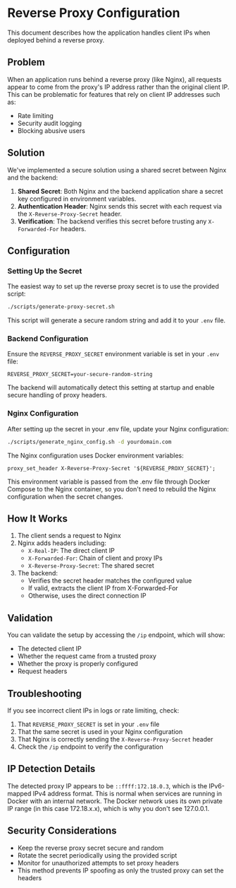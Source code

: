 # Reverse Proxy Configuration

This document describes how the application handles client IPs when deployed behind a reverse proxy.

## Problem

When an application runs behind a reverse proxy (like Nginx), all requests appear to come from the proxy's IP address rather than the original client IP. This can be problematic for features that rely on client IP addresses such as:

- Rate limiting
- Security audit logging
- Blocking abusive users

## Solution

We've implemented a secure solution using a shared secret between Nginx and the backend:

1. **Shared Secret**: Both Nginx and the backend application share a secret key configured in environment variables.
2. **Authentication Header**: Nginx sends this secret with each request via the `X-Reverse-Proxy-Secret` header.
3. **Verification**: The backend verifies this secret before trusting any `X-Forwarded-For` headers.

## Configuration

### Setting Up the Secret

The easiest way to set up the reverse proxy secret is to use the provided script:

```bash
./scripts/generate-proxy-secret.sh
```

This script will generate a secure random string and add it to your `.env` file.

### Backend Configuration

Ensure the `REVERSE_PROXY_SECRET` environment variable is set in your `.env` file:

```
REVERSE_PROXY_SECRET=your-secure-random-string
```

The backend will automatically detect this setting at startup and enable secure handling of proxy headers.

### Nginx Configuration

After setting up the secret in your .env file, update your Nginx configuration:

```bash
./scripts/generate_nginx_config.sh -d yourdomain.com
```

The Nginx configuration uses Docker environment variables:

```nginx
proxy_set_header X-Reverse-Proxy-Secret '${REVERSE_PROXY_SECRET}';
```

This environment variable is passed from the .env file through Docker Compose to the Nginx container, so you don't need to rebuild the Nginx configuration when the secret changes.

## How It Works

1. The client sends a request to Nginx
2. Nginx adds headers including:
   - `X-Real-IP`: The direct client IP
   - `X-Forwarded-For`: Chain of client and proxy IPs
   - `X-Reverse-Proxy-Secret`: The shared secret
3. The backend:
   - Verifies the secret header matches the configured value
   - If valid, extracts the client IP from X-Forwarded-For
   - Otherwise, uses the direct connection IP

## Validation

You can validate the setup by accessing the `/ip` endpoint, which will show:

- The detected client IP
- Whether the request came from a trusted proxy
- Whether the proxy is properly configured
- Request headers

## Troubleshooting

If you see incorrect client IPs in logs or rate limiting, check:

1. That `REVERSE_PROXY_SECRET` is set in your `.env` file
2. That the same secret is used in your Nginx configuration
3. That Nginx is correctly sending the `X-Reverse-Proxy-Secret` header
4. Check the `/ip` endpoint to verify the configuration

## IP Detection Details

The detected proxy IP appears to be `::ffff:172.18.0.3`, which is the IPv6-mapped IPv4 address format. This is normal when services are running in Docker with an internal network. The Docker network uses its own private IP range (in this case 172.18.x.x), which is why you don't see 127.0.0.1.

## Security Considerations

- Keep the reverse proxy secret secure and random
- Rotate the secret periodically using the provided script
- Monitor for unauthorized attempts to set proxy headers
- This method prevents IP spoofing as only the trusted proxy can set the headers
